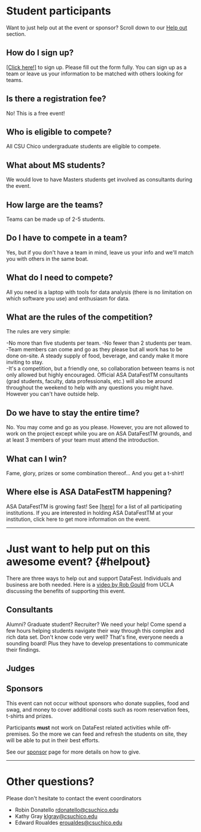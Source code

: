 # Student participants
Want to just help out at the event or sponsor? Scroll down to our [Help out](#helpout) section. 

## How do I sign up?
[[Click here!]](https://docs.google.com/forms/d/e/1FAIpQLSf6lrnab-gm-ds5xsi8Ss5j3E-ZTUc0ipSNQYOEvSzRbkoKhw/viewform) to sign up. Please fill out the form fully. You can sign up as a team or leave us your information to be matched with others looking for teams. 

## Is there a registration fee?
No! This is a free event!

## Who is eligible to compete?
All CSU Chico undergraduate students are eligible to compete.

## What about MS students?
We would love to have Masters students get involved as consultants during the event.

## How large are the teams?
Teams can be made up of 2-5 students.

## Do I have to compete in a team?
Yes, but if you don't have a team in mind, leave us your info and we'll match you with others in the same boat.

## What do I need to compete?
All you need is a laptop with tools for data analysis (there is no limitation on which software you use) and enthusiasm for data.

## What are the rules of the competition?
The rules are very simple:

-No more than five students per team.
-No fewer than 2 students per team.  
-Team members can come and go as they please but all work has to be done on-site. A steady supply of food, beverage, and candy make it more inviting to stay.  
-It's a competition, but a friendly one, so collaboration between teams is not only allowed but highly encouraged. Official ASA DataFestTM consultants (grad students, faculty, data professionals, etc.) will also be around throughout the weekend to help with any questions you might have. However you can't have outside help.   

## Do we have to stay the entire time?  
No. You may come and go as you please. However, you are not allowed to work on the project except while you are on ASA DataFestTM grounds, and at least 3 members of your team must attend the introduction.

## What can I win?
Fame, glory, prizes or some combination thereof... And you get a t-shirt!

## Where else is ASA DataFestTM happening?
ASA DataFestTM is growing fast! See [[here]](https://ww2.amstat.org/education/datafest/participants.cfm) for a list of all participating institutions. If you are interested in holding ASA DataFestTM at your institution, click here to get more information on the event.

---

# Just want to help put on this awesome event? {#helpout}
There are three ways to help out and support DataFest. Individuals and business are both needed. 
Here is a [video by Rob Gould](http://datafest.stat.ucla.edu/support-datafest/) from UCLA discussing the benefits of supporting this event. 


## Consultants
Alumni? Graduate student? Recruiter? We need your help! Come spend a few hours helping students navigate their way through this complex and rich data set. Don't know code very well? That's fine, everyone needs a sounding board! Plus they have to develop presentations to communicate their findings. 

## Judges


## Sponsors
This event can not occur without sponsors who donate supplies, food and swag, and money to cover additional costs such as room reservation fees, t-shirts and prizes.

Participants **must** not work on DataFest related activities while off-premises. So the more we can feed and refresh the students on site, they will be able to put in their best efforts. 

See our [sponsor](sponsors.html) page for more details on how to give. 

---

# Other questions?

Please don't hesitate to contact the event coordinators
* Robin Donatello rdonatello@csuchico.edu
* Kathy Gray klgray@csuchico.edu
* Edward Roualdes eroualdes@csuchico.edu


